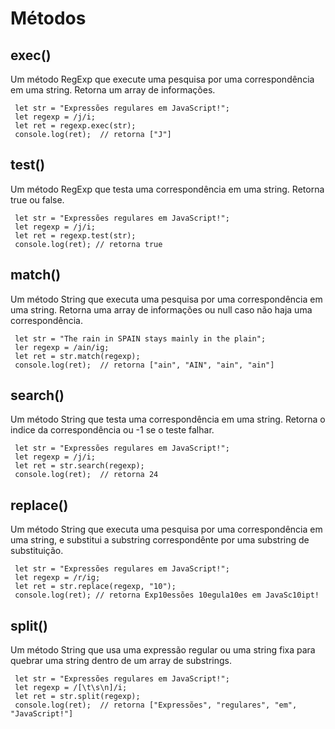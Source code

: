 # Métodos

## exec()
Um método RegExp  que execute uma pesquisa por uma correspondência em uma string. Retorna um array de informações.

     let str = "Expressões regulares em JavaScript!";
     let regexp = /j/i;
     let ret = regexp.exec(str);
     console.log(ret);  // retorna ["J"]
     
## test()	
Um método RegExp que testa uma correspondência em uma string. Retorna true ou false.

     let str = "Expressões regulares em JavaScript!";
     let regexp = /j/i;
     let ret = regexp.test(str);
     console.log(ret); // retorna true

## match()
Um método String que executa uma pesquisa por uma correspondência em uma string. Retorna uma array de informações ou null caso não haja uma correspondência.

     let str = "The rain in SPAIN stays mainly in the plain";
     ler regexp = /ain/ig;
     let ret = str.match(regexp);
     console.log(ret);  // retorna ["ain", "AIN", "ain", "ain"]
     
## search()
Um método String que testa uma correspondência em uma string. Retorna o indice da correspondência ou -1 se o teste falhar.

     let str = "Expressões regulares em JavaScript!";
     let regexp = /j/i;
     let ret = str.search(regexp);
     console.log(ret);  // retorna 24
     
## replace()
Um método String que executa uma pesquisa por uma correspondência em uma string, e substitui a substring correspondênte por uma substring de substituição.

     let str = "Expressões regulares em JavaScript!";
     let regexp = /r/ig;
     let ret = str.replace(regexp, "10");
     console.log(ret); // retorna Exp10essões 10egula10es em JavaSc10ipt!
     
## split()
Um método String que usa uma expressão regular ou uma string fixa para quebrar uma string dentro de um array de substrings. 

     let str = "Expressões regulares em JavaScript!";
     let regexp = /[\t\s\n]/i;
     let ret = str.split(regexp);
     console.log(ret);  // retorna ["Expressões", "regulares", "em", "JavaScript!"]
